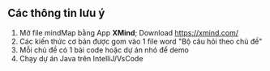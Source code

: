 ## Các thông tin lưu ý
1. Mở file mindMap bằng App **XMind**; Download https://xmind.com/
2. Các kiến thức cơ bản được gom vào 1 file word "Bộ câu hỏi theo chủ đề"
3. Mỗi chủ đề có 1 bài code hoặc dự án nhỏ để demo
4. Chạy dự án Java trên IntelliJ/VsCode

